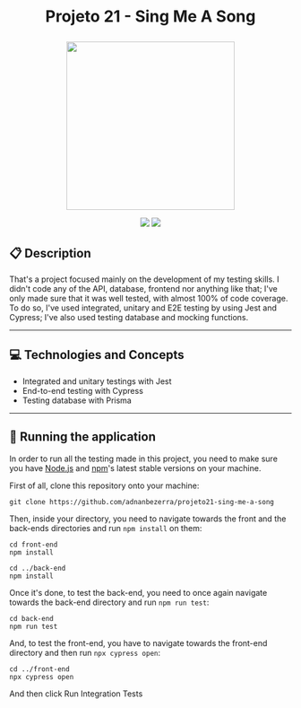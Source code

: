 # <p align = "center"> Projeto 21 - Sing Me A Song </p>

<p align="center">
   <img src="https://notion-emojis.s3-us-west-2.amazonaws.com/prod/svg-twitter/1f399-fe0f.svg" width="300px"/>
</p>

<p align = "center">
   <img src="https://img.shields.io/badge/author-adnanbezerra-4dae71?style=flat-square" />
   <img src="https://img.shields.io/github/languages/count/adnanbezerra/projeto21-sing-me-a-song?color=4dae71&style=flat-square" />
</p>


##  :clipboard: Description

That's a project focused mainly on the development of my testing skills. I didn't code any of the API, database, frontend nor anything like that; I've only made sure that it was well tested, with almost 100% of code coverage. To do so, I've used integrated, unitary and E2E testing by using Jest and Cypress; I've also used testing database and mocking functions.

***

## :computer:	 Technologies and Concepts

- Integrated and unitary testings with Jest
- End-to-end testing with Cypress
- Testing database with Prisma

***

## 🏁 Running the application

In order to run all the testing made in this project, you need to make sure you have [Node.js](https://nodejs.org/en/download/) and [npm](https://www.npmjs.com/)'s latest stable versions on your machine.

First of all, clone this repository onto your machine:

```
git clone https://github.com/adnanbezerra/projeto21-sing-me-a-song
```

Then, inside your directory, you need to navigate towards the front and the back-ends directories and run `npm install` on them:

```
cd front-end
npm install
```

```
cd ../back-end
npm install
```

Once it's done, to test the back-end, you need to once again navigate towards the back-end directory and run `npm run test`:

```
cd back-end
npm run test
```

And, to test the front-end, you have to navigate towards the front-end directory and then run `npx cypress open`:

```
cd ../front-end
npx cypress open
```

And then click Run Integration Tests